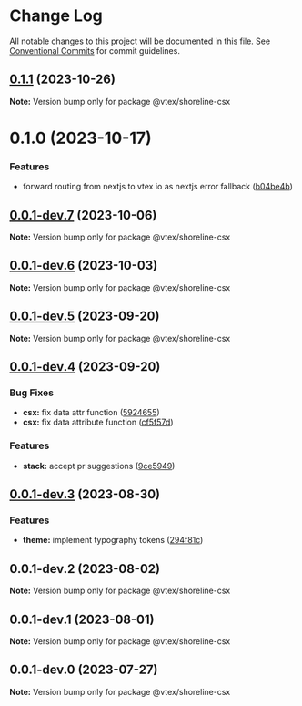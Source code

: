 # Change Log

All notable changes to this project will be documented in this file.
See [Conventional Commits](https://conventionalcommits.org) for commit guidelines.

## [0.1.1](https://github.com/vtex/shoreline/compare/@vtex/shoreline-csx@0.1.0...@vtex/shoreline-csx@0.1.1) (2023-10-26)

**Note:** Version bump only for package @vtex/shoreline-csx

# 0.1.0 (2023-10-17)

### Features

- forward routing from nextjs to vtex io as nextjs error fallback ([b04be4b](https://github.com/vtex/shoreline/commit/b04be4bae9d20124443e762c661d7719cdb3d22d))

## [0.0.1-dev.7](https://github.com/vtex/shoreline/compare/@vtex/shoreline-csx@0.0.1-dev.6...@vtex/shoreline-csx@0.0.1-dev.7) (2023-10-06)

**Note:** Version bump only for package @vtex/shoreline-csx

## [0.0.1-dev.6](https://github.com/vtex/shoreline/compare/@vtex/shoreline-csx@0.0.1-dev.5...@vtex/shoreline-csx@0.0.1-dev.6) (2023-10-03)

**Note:** Version bump only for package @vtex/shoreline-csx

## [0.0.1-dev.5](https://github.com/vtex/shoreline/compare/@vtex/shoreline-csx@0.0.1-dev.4...@vtex/shoreline-csx@0.0.1-dev.5) (2023-09-20)

**Note:** Version bump only for package @vtex/shoreline-csx

## [0.0.1-dev.4](https://github.com/vtex/shoreline/compare/@vtex/shoreline-csx@0.0.1-dev.3...@vtex/shoreline-csx@0.0.1-dev.4) (2023-09-20)

### Bug Fixes

- **csx:** fix data attr function ([5924655](https://github.com/vtex/shoreline/commit/59246559d9ea631e858896d1a1f52dafcb197976))
- **csx:** fix data attribute function ([cf5f57d](https://github.com/vtex/shoreline/commit/cf5f57dc70a1e979243c070833d1493da8ad2e03))

### Features

- **stack:** accept pr suggestions ([9ce5949](https://github.com/vtex/shoreline/commit/9ce594928ced77370367cd1fb21b2e8458201943))

## [0.0.1-dev.3](https://github.com/vtex/shoreline/compare/@vtex/shoreline-csx@0.0.1-dev.2...@vtex/shoreline-csx@0.0.1-dev.3) (2023-08-30)

### Features

- **theme:** implement typography tokens ([294f81c](https://github.com/vtex/shoreline/commit/294f81c24f902a88066d08aac2791f20fb585c26))

## 0.0.1-dev.2 (2023-08-02)

**Note:** Version bump only for package @vtex/shoreline-csx

## 0.0.1-dev.1 (2023-08-01)

**Note:** Version bump only for package @vtex/shoreline-csx

## 0.0.1-dev.0 (2023-07-27)

**Note:** Version bump only for package @vtex/shoreline-csx
